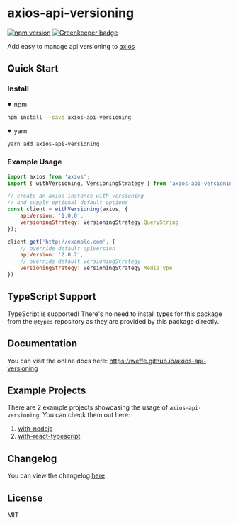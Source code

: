 # axios-api-versioning

[![npm version](http://img.shields.io/npm/v/axios-api-versioning.svg)](https://npmjs.org/package/axios-api-versioning "View this project on npm")
[![Greenkeeper badge](https://badges.greenkeeper.io/Weffe/axios-api-versioning.svg)](https://greenkeeper.io/)

Add easy to manage api versioning to [axios](https://github.com/axios/axios)

## Quick Start

### Install

<details open>
<summary>npm</summary>

```bash
npm install --save axios-api-versioning
```
</details>

<details open>
<summary>yarn</summary>

```bash
yarn add axios-api-versioning
```
</details>

### Example Usage


```javascript
import axios from 'axios';
import { withVersioning, VersioningStrategy } from 'axios-api-versioning';

// create an axios instance with versioning
// and supply optional default options
const client = withVersioning(axios, {
    apiVersion: '1.0.0',
    versioningStrategy: VersioningStrategy.QueryString
});

client.get('http://example.com', {
    // override default apiVersion
    apiVersion: '2.0.2',
    // override default versioningStrategy
    versioningStrategy: VersioningStrategy.MediaType
})
```

## TypeScript Support

TypeScript is supported! There's no need to install types for this package from the `@types` repository as they are provided by this package directly.

## Documentation

You can visit the online docs here: https://weffe.github.io/axios-api-versioning

## Example Projects

There are 2 example projects showcasing the usage of `axios-api-versioning`. 
You can check them out here:

1. [with-nodejs](./examples/with-nodejs)
2. [with-react-typescript](./examples/with-react-typescript)

## Changelog

You can view the changelog [here](./CHANGELOG.md).

## License

MIT